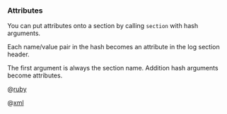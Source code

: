 ### Attributes

You can put attributes onto a section by calling ```section``` with hash arguments.

Each name/value pair in the hash becomes an attribute in the log section header.

The first argument is always the section name.  Addition hash arguments become attributes.

@[ruby](example.rb)

@[xml](log.xml)
